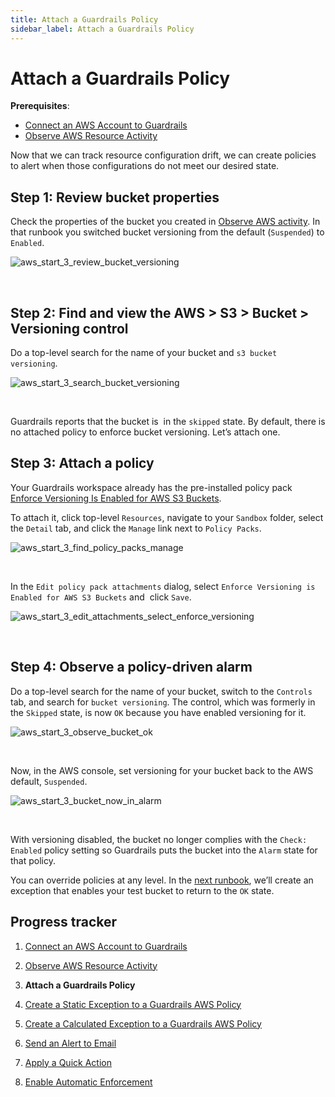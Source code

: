 ```yaml
---
title: Attach a Guardrails Policy
sidebar_label: Attach a Guardrails Policy
---
```



# Attach a Guardrails Policy

**Prerequisites**: 

- [Connect an AWS Account to Guardrails](/guardrails/docs/runbooks/getting-started-aws/connect-an-account/)
- [Observe AWS Resource Activity](/guardrails/docs/runbooks/getting-started-aws/observe-aws-activity/)


Now that we can track resource configuration drift, we can create policies to alert when those configurations do not meet our desired state. 

## Step 1: Review bucket properties

Check the properties of the bucket you created in [Observe AWS activity](/guardrails/docs/runbooks/getting-started-aws/observe-aws-dactivity). In that runbook you switched bucket versioning from the default (`Suspended`) to `Enabled`.
<p><img alt="aws_start_3_review_bucket_versioning" src="/images/docs/guardrails/runbooks/getting-started-aws/attach-a-policy/aws-start-3-review-bucket-versioning.png"/></p><br/>

## Step 2: Find and view the AWS > S3 > Bucket > Versioning control

Do a top-level search for the name of your bucket and `s3 bucket versioning`.
<p><img alt="aws_start_3_search_bucket_versioning" src="/images/docs/guardrails/runbooks/getting-started-aws/attach-a-policy/aws-start-3-search-bucket-versioning.png"/></p><br/>

Guardrails reports that the bucket is  in the `skipped` state. By default, there is no attached policy to enforce bucket versioning. Let’s attach one. 

## Step 3: Attach a policy

Your Guardrails workspace already has the pre-installed policy pack [Enforce Versioning Is Enabled for AWS S3 Buckets](https://hub.guardrails.turbot.com/policy-packs/aws_s3_enforce_versioning_is_enabled_for_buckets).

To attach it, click top-level `Resources`, navigate to your `Sandbox` folder, select the `Detail` tab, and click the `Manage` link next to `Policy Packs`.  
<p><img alt="aws_start_3_find_policy_packs_manage" src="/images/docs/guardrails/runbooks/getting-started-aws/attach-a-policy/aws-start-3-find-policy-packs-manage.png"/></p><br/>

In the `Edit policy pack attachments` dialog, select `Enforce Versioning is Enabled for AWS S3 Buckets` and  click `Save`.
<p><img alt="aws_start_3_edit_attachments_select_enforce_versioning" src="/images/docs/guardrails/runbooks/getting-started-aws/attach-a-policy/aws-start-3-edit-attachments-select-enforce-versioning.png"/></p><br/>  
  


## Step 4: Observe a policy-driven alarm

Do a top-level search for the name of your bucket, switch to the `Controls` tab, and search for `bucket versioning`. The control, which was formerly in the `Skipped` state, is now `OK` because you have enabled versioning for it.
<p><img alt="aws_start_3_observe_bucket_ok" src="/images/docs/guardrails/runbooks/getting-started-aws/attach-a-policy/aws-start-3-observe-bucket-ok.png"/></p><br/>  


Now, in the AWS console, set versioning for your bucket back to the AWS default, `Suspended`.
<p><img alt="aws_start_3_bucket_now_in_alarm" src="/images/docs/guardrails/runbooks/getting-started-aws/attach-a-policy/aws-start-3-bucket-now-in-alarm.png"/></p><br/>  
  


With versioning disabled, the bucket no longer complies with the `Check: Enabled` policy setting so Guardrails puts the bucket into the `Alarm` state for that policy.  
  
You can override policies at any level. In the [next runbook](/guardrails/docs/runbooks/getting-started-aws/create-static-exception), we’ll create an exception that enables your test bucket to return to the `OK` state. 


## Progress tracker

1. [Connect an AWS Account to Guardrails](/guardrails/docs/runbooks/getting-started-aws/connect-an-account/)

2. [Observe AWS Resource Activity](/guardrails/docs/runbooks/getting-started-aws/observe-aws-activity/)

3. **Attach a Guardrails Policy**

4. [Create a Static Exception to a Guardrails AWS Policy](/guardrails/docs/runbooks/getting-started-aws/create-static-exception/)

5. [Create a Calculated Exception to a Guardrails AWS Policy](/guardrails/docs/runbooks/getting-started-aws/create-calculated-exception/)

6. [Send an Alert to Email](/guardrails/docs/runbooks/getting-started-aws/send-alert-to-email/)

7. [Apply a Quick Action](/guardrails/docs/runbooks/getting-started-aws/apply-quick-action/)

8. [Enable Automatic Enforcement](/guardrails/docs/runbooks/getting-started-aws/enable-enforcement/)
